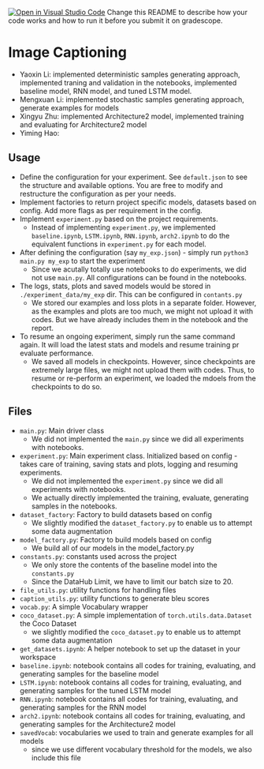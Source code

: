 [![Open in Visual Studio Code](https://classroom.github.com/assets/open-in-vscode-f059dc9a6f8d3a56e377f745f24479a46679e63a5d9fe6f495e02850cd0d8118.svg)](https://classroom.github.com/online_ide?assignment_repo_id=7169855&assignment_repo_type=AssignmentRepo)
Change this README to describe how your code works and how to run it before you submit it on gradescope.

# Image Captioning

* Yaoxin Li: implemented deterministic samples generating approach, implemented traning and validation in the notebooks, implemented baseline model, RNN model, and tuned LSTM model.
* Mengxuan Li: implemented stochastic samples generating approach, generate examples for models
* Xingyu Zhu: implemented Architecture2 model, implemented training and evaluating for Architecture2 model
* Yiming Hao:

## Usage

* Define the configuration for your experiment. See `default.json` to see the structure and available options. You are free to modify and restructure the configuration as per your needs.
* Implement factories to return project specific models, datasets based on config. Add more flags as per requirement in the config.
* Implement `experiment.py` based on the project requirements.
  * Instead of implementing `experiment.py`, we implemented `baseline.ipynb`, `LSTM.ipynb`, `RNN.ipynb`, `arch2.ipynb` to do the equivalent functions in `experiment.py` for each model. 
* After defining the configuration (say `my_exp.json`) - simply run `python3 main.py my_exp` to start the experiment
  * Since we acutally totally use notebooks to do experiments, we did not use `main.py`. All configurations can be found in the notebooks.
* The logs, stats, plots and saved models would be stored in `./experiment_data/my_exp` dir. This can be configured in `contants.py`
  * We stored our examples and loss plots in a separate folder. However, as the examples and plots are too much, we might not upload it with codes. But we have already includes them in the notebook and the report.
* To resume an ongoing experiment, simply run the same command again. It will load the latest stats and models and resume training pr evaluate performance.
  * We saved all models in checkpoints. However, since checkpoints are extremely large files, we might not upload them with codes. Thus, to resume or re-perform an experiment, we loaded the mdoels from the checkpoints to do so. 
## Files
- `main.py`: Main driver class
  - We did not implemented the `main.py` since we did all experiments with notebooks.
- `experiment.py`: Main experiment class. Initialized based on config - takes care of training, saving stats and plots, logging and resuming experiments.
  - We did not implemented the `experiment.py` since we did all experiments with notebooks. 
  - We actually directly implemented the training, evaluate, generating samples in the notebooks.
- `dataset_factory`: Factory to build datasets based on config
  - We slightly modified the `dataset_factory.py` to enable us to attempt some data augmentation
- `model_factory.py`: Factory to build models based on config
  - We build all of our models in the model_factory.py
- `constants.py`: constants used across the project
  - We only store the contents of the baseline model into the `constants.py`
  - Since the DataHub Limit, we have to limit our batch size to 20. 
- `file_utils.py`: utility functions for handling files
- `caption_utils.py`: utility functions to generate bleu scores
- `vocab.py`: A simple Vocabulary wrapper
- `coco_dataset.py`: A simple implementation of `torch.utils.data.Dataset` the Coco Dataset
  - we slightly modified the `coco_dataset.py` to enable us to attempt some data augmentation
- `get_datasets.ipynb`: A helper notebook to set up the dataset in your workspace
- `baseline.ipynb`: notebook contains all codes for training, evaluating, and generating samples for the baseline model
- `LSTM.ipynb`: notebook contains all codes for training, evaluating, and generating samples for the tuned LSTM model
- `RNN.ipynb`: notebook contains all codes for training, evaluating, and generating samples for the RNN model
- `arch2.ipynb`: notebook contains all codes for training, evaluating, and generating samples for the Architecture2 model
- `savedVocab`: vocabularies we used to train and generate examples for all models
  - since we use different vocabulary threshold for the models, we also include this file